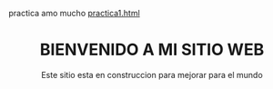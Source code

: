 practica amo mucho
[practica1.html](https://github.com/user-attachments/files/22248196/practica1.html)
<!DOCTYPE html>
<html lang="en">
<head>
    <meta charset="UTF-8">
    <meta name="viewport" content="width=device-width, initial-scale=1.0">
    <title>aplicacion web</title>

</head>
<body>
    <CENTER><h1>BIENVENIDO A MI SITIO WEB</h1>
    <P>Este sitio esta en construccion para mejorar para el mundo </P></CENTER>
    
</body>
</html>


